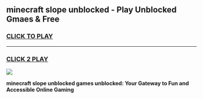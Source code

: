 
## minecraft slope unblocked - Play Unblocked Gmaes & Free
<h3>
<a href="https://news.freeplayer.one?title=minecraft_slope_unblocked&ref=16F">CLICK TO PLAY</a></h3>
<hr>

<h3>
<a href="https://news.freeplayer.one?title=minecraft_slope_unblocked&ref=16F">CLICK 2 PLAY</a>
  
</h3>

<a href="https://news.freeplayer.one?title=minecraft_slope_unblocked&ref=16F/"><img src="https://clearcache.store/games.png"></a>


**minecraft slope unblocked games unblocked: Your Gateway to Fun and Accessible Online Gaming**
